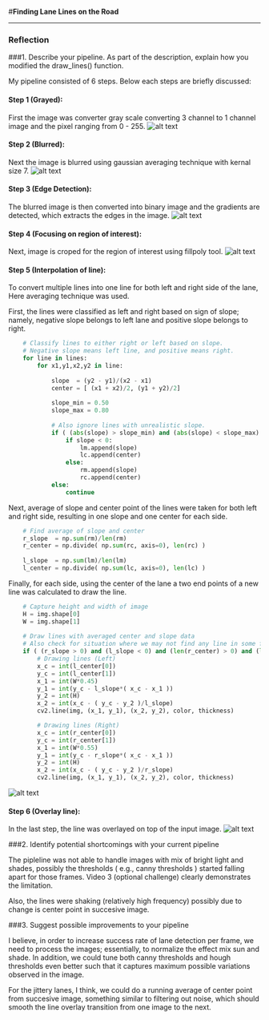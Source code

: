 #**Finding Lane Lines on the Road** 

---

[//]: # (Image References)

[step1]: ./writeup_images/step_1.jpg
[step2]: ./writeup_images/step_2.jpg
[step3]: ./writeup_images/step_3.jpg
[step4]: ./writeup_images/step_4.jpg
[step5]: ./writeup_images/step_5.jpg
[step6]: ./writeup_images/step_6.jpg

### Reflection

###1. Describe your pipeline. As part of the description, explain how you modified the draw_lines() function.

My pipeline consisted of 6 steps. Below each steps are briefly discussed:

#### Step 1 (Grayed):
First the image was converter gray scale converting 3 channel to 1 channel image and the pixel ranging from 0 - 255. 
![alt text][step1]

#### Step 2 (Blurred):
Next the image is blurred using gaussian averaging technique with kernal size 7.
![alt text][step2]

#### Step 3 (Edge Detection):
The blurred image is then converted into binary image and the gradients are detected, which extracts the edges in the image.
![alt text][step3]

#### Step 4 (Focusing on region of interest):
Next, image is croped for the region of interest using fillpoly tool.
![alt text][step4]

#### Step 5 (Interpolation of line):
To convert multiple lines into one line for both left and right side of the lane, Here averaging technique was used.  

First, the lines were classified as left and right based on sign of slope; namely, negative slope belongs to left lane and positive slope belongs to right.

```python
    # Classify lines to either right or left based on slope.
    # Negative slope means left line, and positive means right.
    for line in lines:
        for x1,y1,x2,y2 in line:
            
            slope  = (y2 - y1)/(x2 - x1)
            center = [ (x1 + x2)/2, (y1 + y2)/2]
            
            slope_min = 0.50
            slope_max = 0.80
            
            # Also ignore lines with unrealistic slope.
            if ( (abs(slope) > slope_min) and (abs(slope) < slope_max) and (slope != 0) ) :
                if slope < 0:
                    lm.append(slope)
                    lc.append(center)
                else:
                    rm.append(slope)
                    rc.append(center)
            else:
                continue
```

Next, average of slope and center point of the lines were taken for both left and right side, resulting in one slope and one center for each side.  


```python    
    # Find average of slope and center
    r_slope  = np.sum(rm)/len(rm)
    r_center = np.divide( np.sum(rc, axis=0), len(rc) )
    
    l_slope  = np.sum(lm)/len(lm)
    l_center = np.divide( np.sum(lc, axis=0), len(lc) )
```


Finally, for each side, using the center of the lane a two end points of a new line was calculated to draw the line.


```python 
    # Capture height and width of image
    H = img.shape[0]
    W = img.shape[1]
           
    # Draw lines with averaged center and slope data
    # Also check for situation where we may not find any line in some frame of the video
    if ( (r_slope > 0) and (l_slope < 0) and (len(r_center) > 0) and (len(l_center) > 0) ):
        # Drawing lines (Left)
        x_c = int(l_center[0])
        y_c = int(l_center[1])
        x_1 = int(W*0.45)
        y_1 = int(y_c - l_slope*( x_c - x_1 ))
        y_2 = int(H)
        x_2 = int(x_c - ( y_c - y_2 )/l_slope)
        cv2.line(img, (x_1, y_1), (x_2, y_2), color, thickness)

        # Drawing lines (Right)
        x_c = int(r_center[0])
        y_c = int(r_center[1])
        x_1 = int(W*0.55)
        y_1 = int(y_c - r_slope*( x_c - x_1 ))
        y_2 = int(H)
        x_2 = int(x_c - ( y_c - y_2 )/r_slope)
        cv2.line(img, (x_1, y_1), (x_2, y_2), color, thickness)
```  
![alt text][step5]


#### Step 6 (Overlay line):
In the last step, the line was overlayed on top of the input image.
![alt text][step6]


###2. Identify potential shortcomings with your current pipeline

The pipleline was not able to handle images with mix of bright light and shades, possibly the thresholds ( e.g., canny thresholds ) started falling apart for those frames. Video 3 (optional challenge) clearly demonstrates the limitation. 

Also, the lines were shaking (relatively high frequency) possibly due to change is center point in succesive image.  


###3. Suggest possible improvements to your pipeline

I believe, in order to increase success rate of lane detection per frame, we need to process the images; essentially, to normalize the effect mix sun and shade.  In addition, we could tune both canny thresholds and hough thresholds even better such that it captures maximum possible variations observed in the image.

For the jittery lanes, I think, we could do a running average of center point from succesive image, something similar to filtering out noise, which should smooth the line overlay transition from one image to the next.





